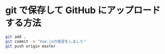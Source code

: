 # git で保存して GitHub にアップロードする方法

```bash
git add .
git commit -m "Vue.jsの復習をしました"
git push origin master
```
